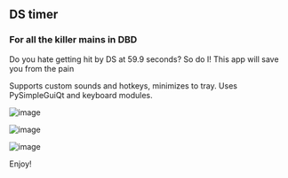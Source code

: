 ## DS timer

### For all the killer mains in DBD

Do you hate getting hit by DS at 59.9 seconds? So do I!
This app will save you from the pain

Supports custom sounds and hotkeys, minimizes to tray.
Uses PySimpleGuiQt and keyboard modules.

![image](https://user-images.githubusercontent.com/56165587/111886134-4510e180-89cc-11eb-9c34-8606f2d88a3b.png)

![image](https://user-images.githubusercontent.com/56165587/111886177-91f4b800-89cc-11eb-8cad-b04149b6dcaf.png)

![image](https://user-images.githubusercontent.com/56165587/111886160-6c67ae80-89cc-11eb-9915-c2fbd6dcc9a2.png)



Enjoy!
